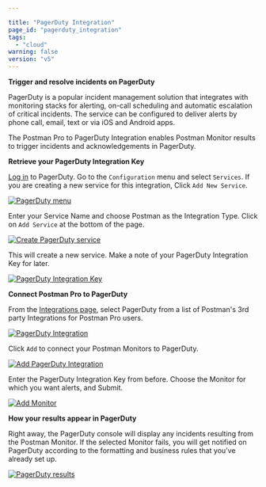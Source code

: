 ```yaml
---

title: "PagerDuty Integration"
page_id: "pagerduty_integration"
tags: 
  - "cloud"
warning: false
version: "v5"
---
```


**Trigger and resolve incidents on PagerDuty**

PagerDuty is a popular incident management solution that integrates with monitoring stacks for alerting, on-call scheduling and automatic escalation of critical incidents.  The service can be configured to deliver alerts by phone call, email, text or via iOS and Android apps.

The Postman Pro to PagerDuty Integration enables Postman Monitor results to trigger incidents and acknowledgements in PagerDuty.  

**Retrieve your PagerDuty Integration Key**

[Log in][0] to PagerDuty.  Go to the `Configuration` menu and select `Services`.  If you are creating a new service for this integration, Click `Add New Service`.

[![PagerDuty menu](https://s3.amazonaws.com/postman-static-getpostman-com/postman-docs/pagerduty_menu.png)][1]

Enter your Service Name and choose Postman as the Integration Type.  Click on `Add Service` at the bottom of the page.

[![Create PagerDuty service](https://s3.amazonaws.com/postman-static-getpostman-com/postman-docs/pagerduty_service.png)][2]

This will create a new service.  Make a note of your PagerDuty Integration Key for later.

[![PagerDuty Integration Key](https://s3.amazonaws.com/postman-static-getpostman-com/postman-docs/pagerduty_key.png)][3]

**Connect Postman Pro to PagerDuty**

From the [Integrations page][4], select PagerDuty from a list of Postman's 3rd party Integrations for Postman Pro users.

[![PagerDuty Integration](https://s3.amazonaws.com/postman-static-getpostman-com/postman-docs/pagerdutyINT.png)][5]

Click `Add` to connect your Postman Monitors to PagerDuty.

[![Add PagerDuty Integration](https://s3.amazonaws.com/postman-static-getpostman-com/postman-docs/pagerduty_add.png)][6]

Enter the PagerDuty Integration Key from before.  Choose the Monitor for which you want alerts, and Submit. 

[![Add Monitor](https://s3.amazonaws.com/postman-static-getpostman-com/postman-docs/pagerduty_monitor.png)][7]

**How your results appear in PagerDuty**

Right away, the PagerDuty console will display any incidents resulting from the Postman Monitor.  If the selected Monitor fails, you will get notified on PagerDuty according to the formatting and business rules that you’ve already set up.

[![PagerDuty results](https://s3.amazonaws.com/postman-static-getpostman-com/postman-docs/pagerduty_results.png)][8]

[0]: https://app.pagerduty.com/
[1]: https://s3.amazonaws.com/postman-static-getpostman-com/postman-docs/pagerduty_menu.png
[2]: https://s3.amazonaws.com/postman-static-getpostman-com/postman-docs/pagerduty_service.png
[3]: https://s3.amazonaws.com/postman-static-getpostman-com/postman-docs/pagerduty_key.png
[4]: https://app.getpostman.com/dashboard/integrations
[5]: https://s3.amazonaws.com/postman-static-getpostman-com/postman-docs/pagerdutyINT.png
[6]: https://s3.amazonaws.com/postman-static-getpostman-com/postman-docs/pagerduty_add.png
[7]: https://s3.amazonaws.com/postman-static-getpostman-com/postman-docs/pagerduty_monitor.png
[8]: https://s3.amazonaws.com/postman-static-getpostman-com/postman-docs/pagerduty_results.png
